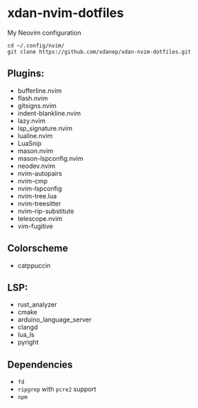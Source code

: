# xdan-nvim-dotfiles
My Neovim configuration

```     
cd ~/.config/nvim/
git clone https://github.com/xdanep/xdan-nvim-dotfiles.git
```
## Plugins:
- bufferline.nvim
- flash.nvim
- gitsigns.nvim
- indent-blankline.nvim
- lazy.nvim
- lsp_signature.nvim
- lualine.nvim
- LuaSnip 
- mason.nvim
- mason-lspconfig.nvim
- neodev.nvim
- nvim-autopairs
- nvim-cmp
- nvim-lspconfig
- nvim-tree.lua 
- nvim-treesitter
- nvim-rip-substitute
- telescope.nvim
- vim-fugitive

## Colorscheme
- catppuccin

## LSP:
- rust_analyzer
- cmake
- arduino_language_server
- clangd
- lua_ls
- pyright

## Dependencies
- `fd`
- `ripgrep` with `pcre2` support 
- `npm`
